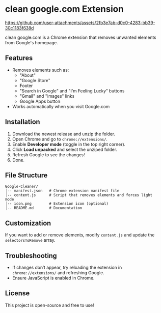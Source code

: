 # clean google.com Extension
https://github.com/user-attachments/assets/2fb3e7ab-d0c0-4283-bb39-30c1183f638d

clean google.com is a Chrome extension that removes unwanted elements from Google's homepage.

## Features

- Removes elements such as:
  - "About"
  - "Google Store"
  - Footer
  - "Search in Google" and "I'm Feeling Lucky" buttons
  - "Gmail" and "Images" links
  - Google Apps button
- Works automatically when you visit Google.com

## Installation

1. Download the newest release and unzip the folder.
2. Open Chrome and go to `chrome://extensions/`.
3. Enable **Developer mode** (toggle in the top right corner).
4. Click **Load unpacked** and select the unziped folder. 
5. Refresh Google to see the changes!
6. Done.

## File Structure

```
Google-Cleaner/
│-- manifest.json   # Chrome extension manifest file
│-- content.js      # Script that removes elements and forces light mode
│-- icon.png        # Extension icon (optional)
│-- README.md       # Documentation
```

## Customization

If you want to add or remove elements, modify `content.js` and update the `selectorsToRemove` array.

## Troubleshooting

- If changes don’t appear, try reloading the extension in `chrome://extensions/` and refreshing Google.
- Ensure JavaScript is enabled in Chrome.

## License

This project is open-source and free to use!
